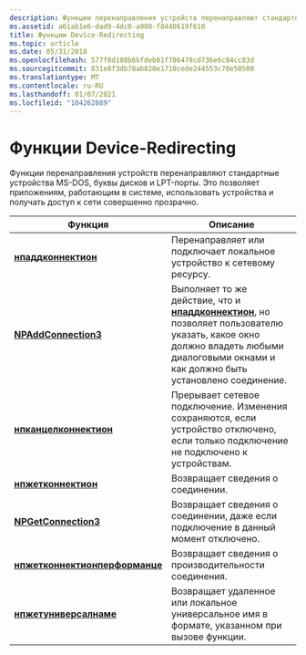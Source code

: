 ```yaml
---
description: Функции перенаправления устройств перенаправляют стандартные устройства MS-DOS, буквы дисков и LPT-порты. Это позволяет приложениям, работающим в системе, использовать устройства и получать доступ к сети совершенно прозрачно.
ms.assetid: a61ab1e6-dad9-4dc0-a908-f8440619f610
title: Функции Device-Redirecting
ms.topic: article
ms.date: 05/31/2018
ms.openlocfilehash: 577f8d108b6bfdeb01f786478cd736e6c84cc83d
ms.sourcegitcommit: 831e8f3db78ab820e1710cede244553c70e50500
ms.translationtype: MT
ms.contentlocale: ru-RU
ms.lasthandoff: 01/07/2021
ms.locfileid: "104262889"
---
```

# <a name="device-redirecting-functions"></a>Функции Device-Redirecting

Функции перенаправления устройств перенаправляют стандартные устройства MS-DOS, буквы дисков и LPT-порты. Это позволяет приложениям, работающим в системе, использовать устройства и получать доступ к сети совершенно прозрачно.



| Функция                                                         | Описание                                                                                                                                                                                         |
|------------------------------------------------------------------|-----------------------------------------------------------------------------------------------------------------------------------------------------------------------------------------------------|
| [**нпаддконнектион**](/windows/desktop/api/Npapi/nf-npapi-npaddconnection)                       | Перенаправляет или подключает локальное устройство к сетевому ресурсу.<br/>                                                                                                                              |
| [**NPAddConnection3**](/windows/desktop/api/Npapi/nf-npapi-npaddconnection3)                     | Выполняет то же действие, что и [**нпаддконнектион**](/windows/desktop/api/Npapi/nf-npapi-npaddconnection), но позволяет пользователю указать, какое окно должно владеть любыми диалоговыми окнами и как должно быть установлено соединение.<br/> |
| [**нпканцелконнектион**](/windows/desktop/api/Npapi/nf-npapi-npcancelconnection)                 | Прерывает сетевое подключение. Изменения сохраняются, если устройство отключено, если только подключение не подключено к устройствам.<br/>                                                    |
| [**нпжетконнектион**](/windows/desktop/api/Npapi/nf-npapi-npgetconnection)                       | Возвращает сведения о соединении.<br/>                                                                                                                                                  |
| [**NPGetConnection3**](/windows/desktop/api/Npapi/nf-npapi-npgetconnection3)                     | Возвращает сведения о соединении, даже если подключение в данный момент отключено.<br/>                                                                                                |
| [**нпжетконнектионперформанце**](/windows/desktop/api/Npapi/nf-npapi-npgetconnectionperformance) | Возвращает сведения о производительности соединения.<br/>                                                                                                                                      |
| [**нпжетуниверсалнаме**](/windows/desktop/api/Npapi/nf-npapi-npgetuniversalname)                 | Возвращает удаленное или локальное универсальное имя в формате, указанном при вызове функции.<br/>                                                                                            |



 

 

 





